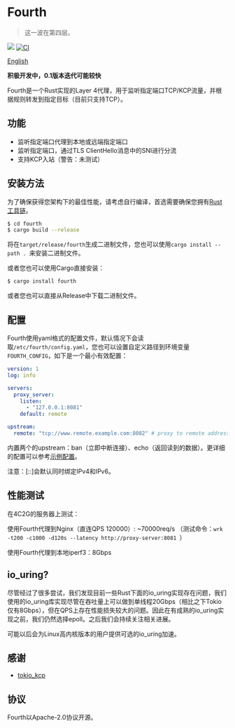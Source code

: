 # Fourth

> 这一波在第四层。

[![](https://img.shields.io/crates/v/fourth)](https://crates.io/crates/fourth) [![CI](https://img.shields.io/github/workflow/status/kernelerr/fourth/Rust)](https://github.com/KernelErr/fourth/actions/workflows/rust.yml)

[English](/README-EN.md)

**积极开发中，0.1版本迭代可能较快**

Fourth是一个Rust实现的Layer 4代理，用于监听指定端口TCP/KCP流量，并根据规则转发到指定目标（目前只支持TCP）。

## 功能

- 监听指定端口代理到本地或远端指定端口
- 监听指定端口，通过TLS ClientHello消息中的SNI进行分流
- 支持KCP入站（警告：未测试）

## 安装方法

为了确保获得您架构下的最佳性能，请考虑自行编译，首选需要确保您拥有[Rust工具链](https://rustup.rs/)。

```bash
$ cd fourth
$ cargo build --release
```

将在`target/release/fourth`生成二进制文件，您也可以使用`cargo install --path . `来安装二进制文件。

或者您也可以使用Cargo直接安装：

```bash
$ cargo install fourth
```

或者您也可以直接从Release中下载二进制文件。

## 配置

Fourth使用yaml格式的配置文件，默认情况下会读取`/etc/fourth/config.yaml`，您也可以设置自定义路径到环境变量`FOURTH_CONFIG`，如下是一个最小有效配置：

```yaml
version: 1
log: info

servers:
  proxy_server:
    listen:
      - "127.0.0.1:8081"
    default: remote

upstream:
  remote: "tcp://www.remote.example.com:8082" # proxy to remote address
```

内置两个的upstream：ban（立即中断连接）、echo（返回读到的数据）。更详细的配置可以参考[示例配置](./example-config.yaml)。

注意：[::]会默认同时绑定IPv4和IPv6。

## 性能测试

在4C2G的服务器上测试：

使用Fourth代理到Nginx（直连QPS 120000）: ~70000req/s （测试命令：`wrk -t200 -c1000 -d120s --latency http://proxy-server:8081 `）

使用Fourth代理到本地iperf3：8Gbps

## io_uring?

尽管经过了很多尝试，我们发现目前一些Rust下面的io_uring实现存在问题，我们使用的io_uring库实现尽管在吞吐量上可以做到单线程20Gbps（相比之下Tokio仅有8Gbps），但在QPS上存在性能损失较大的问题。因此在有成熟的io_uring实现之前，我们仍然选择epoll。之后我们会持续关注相关进展。

可能以后会为Linux高内核版本的用户提供可选的io_uring加速。

## 感谢

- [tokio_kcp](https://github.com/Matrix-Zhang/tokio_kcp)

## 协议

Fourth以Apache-2.0协议开源。
